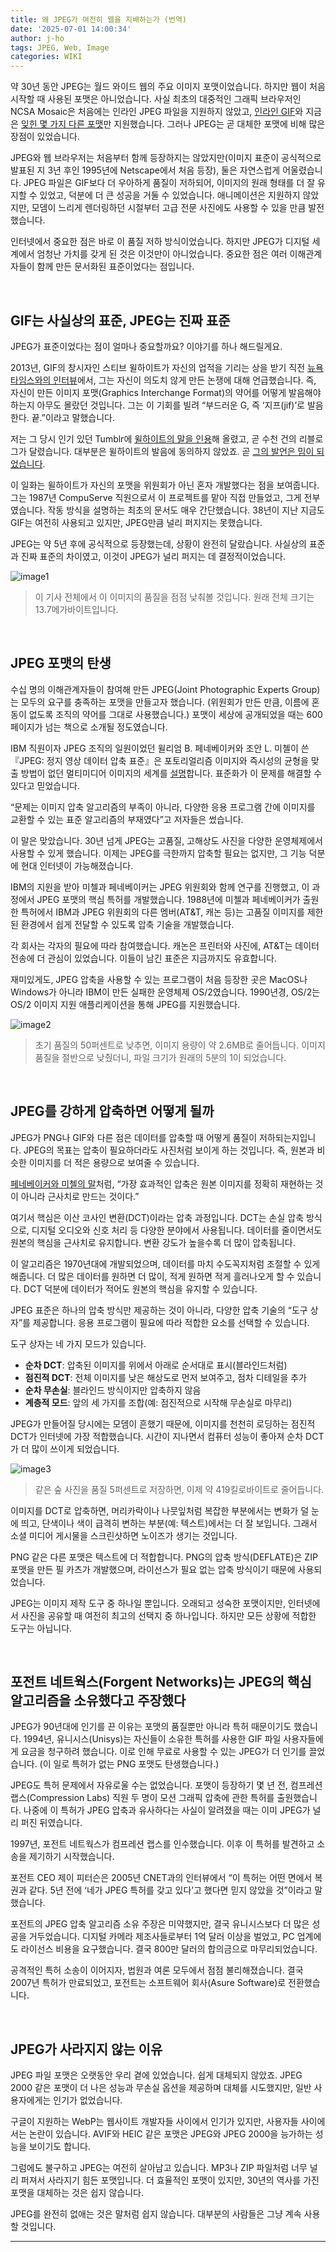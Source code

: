 ```yaml
---
title: 왜 JPEG가 여전히 웹을 지배하는가 (번역)
date: '2025-07-01 14:00:34'
author: j-ho
tags: JPEG, Web, Image
categories: WIKI
---
```


약 30년 동안 JPEG는 월드 와이드 웹의 주요 이미지 포맷이었습니다.
하지만 웹이 처음 시작할 때 사용된 포맷은 아니었습니다.
사실 최초의 대중적인 그래픽 브라우저인 NCSA Mosaic은 처음에는 인라인 JPEG 파일을 지원하지 않았고, [인라인 GIF](https://ftp.jurassic.nl/pub/irix/mosaic/Mac/FAQ/FAQ.HTML)와 지금은 [잊힌 몇 가지 다른 포맷](https://spectrum.ieee.org/carnegie-mellon-is-saving-old-software-from-oblivion)만 지원했습니다.
그러나 JPEG는 곧 대체한 포맷에 비해 많은 장점이 있었습니다.

JPEG와 웹 브라우저는 처음부터 함께 등장하지는 않았지만(이미지 표준이 공식적으로 발표된 지 3년 후인 1995년에 Netscape에서 처음 등장), 둘은 자연스럽게 어울렸습니다.
JPEG 파일은 GIF보다 더 우아하게 품질이 저하되어, 이미지의 원래 형태를 더 잘 유지할 수 있었고, 덕분에 더 큰 성공을 거둘 수 있었습니다.
애니메이션은 지원하지 않았지만, 모뎀이 느리게 렌더링하던 시절부터 고급 전문 사진에도 사용할 수 있을 만큼 발전했습니다.

인터넷에서 중요한 점은 바로 이 품질 저하 방식이었습니다.
하지만 JPEG가 디지털 세계에서 엄청난 가치를 갖게 된 것은 이것만이 아니었습니다.
중요한 점은 여러 이해관계자들이 함께 만든 문서화된 표준이었다는 점입니다.

<br >

## GIF는 사실상의 표준, JPEG는 진짜 표준

JPEG가 표준이었다는 점이 얼마나 중요할까요? 이야기를 하나 해드릴게요.

2013년, GIF의 창시자인 스티브 윌하이트가 자신의 업적을 기리는 상을 받기 직전 [뉴욕타임스와의 인터뷰](https://archive.nytimes.com/bits.blogs.nytimes.com/2013/05/21/an-honor-for-the-creator-of-the-gif/?smid=tw-nytimes)에서, 그는 자신이 의도치 않게 만든 논쟁에 대해 언급했습니다.
즉, 자신이 만든 이미지 포맷(Graphics Interchange Format)의 약어를 어떻게 발음해야 하는지 아무도 몰랐던 것입니다. 그는 이 기회를 빌려 “부드러운 G, 즉 ‘지프(jif)’로 발음한다. 끝.”이라고 말했습니다.

저는 그 당시 인기 있던 Tumblr에 [윌하이트의 말을 인용](https://shortformblog.com/post/51026114908/steve-wilhite-gif-award)해 올렸고, 곧 수천 건의 리블로그가 달렸습니다.
대부분은 윌하이트의 발음에 동의하지 않았죠. 곧 [그의 발언은 밈이 되었습니다](https://knowyourmeme.com/memes/gif-vs-jif-pronunciation-debate/).

이 일화는 윌하이트가 자신의 포맷을 위원회가 아닌 혼자 개발했다는 점을 보여줍니다.
그는 1987년 CompuServe 직원으로서 이 프로젝트를 맡아 직접 만들었고, 그게 전부였습니다.
작동 방식을 설명하는 최초의 문서도 매우 간단했습니다. 38년이 지난 지금도 GIF는 여전히 사용되고 있지만, JPEG만큼 널리 퍼지지는 못했습니다.

JPEG는 약 5년 후에 공식적으로 등장했는데, 상황이 완전히 달랐습니다. 사실상의 표준과 진짜 표준의 차이였고, 이것이 JPEG가 널리 퍼지는 데 결정적이었습니다.

![image1](image1.jpg)

> 이 기사 전체에서 이 이미지의 품질을 점점 낮춰볼 것입니다. 원래 전체 크기는 13.7메가바이트입니다.

<br >

## JPEG 포맷의 탄생

수십 명의 이해관계자들이 참여해 만든 JPEG(Joint Photographic Experts Group)는 모두의 요구를 충족하는 포맷을 만들고자 했습니다. (위원회가 만든 만큼, 이름에 혼동이 없도록 조직의 약어를 그대로 사용했습니다.) 포맷이 세상에 공개되었을 때는 600페이지가 넘는 책으로 소개될 정도였습니다.

IBM 직원이자 JPEG 조직의 일원이었던 윌리엄 B. 페네베이커와 조안 L. 미첼이 쓴 『JPEG: 정지 영상 데이터 압축 표준』은 포토리얼리즘 이미지와 즉시성의 균형을 맞출 방법이 없던 멀티미디어 이미지의 세계를 [설명](https://www.google.com/books/edition/JPEG/AepB_PZ_WMkC?hl=en&gbpv=0)합니다. 표준화가 이 문제를 해결할 수 있다고 믿었습니다.

“문제는 이미지 압축 알고리즘의 부족이 아니라, 다양한 응용 프로그램 간에 이미지를 교환할 수 있는 표준 알고리즘의 부재였다”고 저자들은 썼습니다.

이 말은 맞았습니다. 30년 넘게 JPEG는 고품질, 고해상도 사진을 다양한 운영체제에서 사용할 수 있게 했습니다. 이제는 JPEG를 극한까지 압축할 필요는 없지만, 그 기능 덕분에 현대 인터넷이 가능해졌습니다.

IBM의 지원을 받아 미첼과 페네베이커는 JPEG 위원회와 함께 연구를 진행했고, 이 과정에서 JPEG 포맷의 핵심 특허를 개발했습니다. 1988년에 미첼과 페네베이커가 출원한 특허에서 IBM과 JPEG 위원회의 다른 멤버(AT&T, 캐논 등)는 고품질 이미지를 제한된 환경에서 쉽게 전달할 수 있도록 압축 기술을 개발했습니다.

각 회사는 각자의 필요에 따라 참여했습니다. 캐논은 프린터와 사진에, AT&T는 데이터 전송에 더 관심이 있었습니다. 이들이 남긴 표준은 지금까지도 유효합니다.

재미있게도, JPEG 압축을 사용할 수 있는 프로그램이 처음 등장한 곳은 MacOS나 Windows가 아니라 IBM이 만든 실패한 운영체제 OS/2였습니다. 1990년경, OS/2는 OS/2 이미지 지원 애플리케이션을 통해 JPEG를 지원했습니다.

![image2](image2.jpg)

> 초기 품질의 50퍼센트로 낮추면, 이미지 용량이 약 2.6MB로 줄어듭니다. 이미지 품질을 절반으로 낮췄더니, 파일 크기가 원래의 5분의 1이 되었습니다.

<br >

## JPEG를 강하게 압축하면 어떻게 될까

JPEG가 PNG나 GIF와 다른 점은 데이터를 압축할 때 어떻게 품질이 저하되는지입니다. JPEG의 목표는 압축이 필요하더라도 사진처럼 보이게 하는 것입니다. 즉, 원본과 비슷한 이미지를 더 적은 용량으로 보여줄 수 있습니다.

[페네베이커와 미첼의 말](https://www.google.com/books/edition/JPEG/AepB_PZ_WMkC?hl=en&gbpv=1&pg=PA4&printsec=frontcover)처럼, “가장 효과적인 압축은 원본 이미지를 정확히 재현하는 것이 아니라 근사치로 만드는 것이다.”

여기서 핵심은 이산 코사인 변환(DCT)이라는 압축 과정입니다. DCT는 손실 압축 방식으로, 디지털 오디오와 신호 처리 등 다양한 분야에서 사용됩니다. 데이터를 줄이면서도 원본의 핵심을 근사치로 유지합니다. 변환 강도가 높을수록 더 많이 압축됩니다.

이 알고리즘은 1970년대에 개발되었으며, 데이터를 마치 수도꼭지처럼 조절할 수 있게 해줍니다. 더 많은 데이터를 원하면 더 많이, 적게 원하면 적게 흘러나오게 할 수 있습니다. DCT 덕분에 데이터가 적어도 원본의 핵심을 유지할 수 있습니다.

JPEG 표준은 하나의 압축 방식만 제공하는 것이 아니라, 다양한 압축 기술의 “도구 상자”를 제공합니다. 응용 프로그램이 필요에 따라 적합한 요소를 선택할 수 있습니다.

도구 상자는 네 가지 모드가 있습니다.

- **순차 DCT**: 압축된 이미지를 위에서 아래로 순서대로 표시(블라인드처럼)
- **점진적 DCT**: 전체 이미지를 낮은 해상도로 먼저 보여주고, 점차 디테일을 추가
- **순차 무손실**: 블라인드 방식이지만 압축하지 않음
- **계층적 모드**: 앞의 세 가지를 조합(예: 점진적으로 시작해 무손실로 마무리)

JPEG가 만들어질 당시에는 모뎀이 흔했기 때문에, 이미지를 천천히 로딩하는 점진적 DCT가 인터넷에 가장 적합했습니다. 시간이 지나면서 컴퓨터 성능이 좋아져 순차 DCT가 더 많이 쓰이게 되었습니다.

![image3](image3.jpg)

> 같은 숲 사진을 품질 5퍼센트로 저장하면, 이제 약 419킬로바이트로 줄어듭니다.

이미지를 DCT로 압축하면, 머리카락이나 나뭇잎처럼 복잡한 부분에서는 변화가 덜 눈에 띄고, 단색이나 색이 급격히 변하는 부분(예: 텍스트)에서는 더 잘 보입니다. 그래서 소셜 미디어 게시물을 스크린샷하면 노이즈가 생기는 것입니다.

PNG 같은 다른 포맷은 텍스트에 더 적합합니다. PNG의 압축 방식(DEFLATE)은 ZIP 포맷을 만든 필 카츠가 개발했으며, 라이선스가 필요 없는 압축 방식이기 때문에 사용되었습니다.

JPEG는 이미지 제작 도구 중 하나일 뿐입니다. 오래되고 성숙한 포맷이지만, 인터넷에서 사진을 공유할 때 여전히 최고의 선택지 중 하나입니다. 하지만 모든 상황에 적합한 도구는 아닙니다.

<br >

## 포전트 네트웍스(Forgent Networks)는 JPEG의 핵심 알고리즘을 소유했다고 주장했다 

JPEG가 90년대에 인기를 끈 이유는 포맷의 품질뿐만 아니라 특허 때문이기도 했습니다. 1994년, 유니시스(Unisys)는 자신들이 소유한 특허를 사용한 GIF 파일 사용자들에게 요금을 청구하려 했습니다. 이로 인해 무료로 사용할 수 있는 JPEG가 더 인기를 끌었습니다. (이 일로 특허가 없는 PNG 포맷도 탄생했습니다.)

JPEG도 특허 문제에서 자유로울 수는 없었습니다. 포맷이 등장하기 몇 년 전, 컴프레션 랩스(Compression Labs) 직원 두 명이 모션 그래픽 압축에 관한 특허를 출원했습니다. 나중에 이 특허가 JPEG 압축과 유사하다는 사실이 알려졌을 때는 이미 JPEG가 널리 퍼진 뒤였습니다.

1997년, 포전트 네트웍스가 컴프레션 랩스를 인수했습니다. 이후 이 특허를 발견하고 소송을 제기하기 시작했습니다.

포전트 CEO 제이 피터슨은 2005년 CNET과의 인터뷰에서 “이 특허는 어떤 면에서 복권과 같다. 5년 전에 ‘네가 JPEG 특허를 갖고 있다’고 했다면 믿지 않았을 것”이라고 말했습니다.

포전트의 JPEG 압축 알고리즘 소유 주장은 미약했지만, 결국 유니시스보다 더 많은 성공을 거두었습니다. 디지털 카메라 제조사들로부터 1억 달러 이상을 벌었고, PC 업계에도 라이선스 비용을 요구했습니다. 결국 800만 달러의 합의금으로 마무리되었습니다.

공격적인 특허 소송이 이어지자, 법원과 여론 모두에서 점점 불리해졌습니다. 결국 2007년 특허가 만료되었고, 포전트는 소프트웨어 회사(Asure Software)로 전환했습니다.

<br >

## JPEG가 사라지지 않는 이유

JPEG 파일 포맷은 오랫동안 우리 곁에 있었습니다. 쉽게 대체되지 않았죠. JPEG 2000 같은 포맷이 더 나은 성능과 무손실 옵션을 제공하며 대체를 시도했지만, 일반 사용자에게는 인기가 없었습니다.

구글이 지원하는 WebP는 웹사이트 개발자들 사이에서 인기가 있지만, 사용자들 사이에서는 논란이 있습니다. AVIF와 HEIC 같은 포맷은 JPEG와 JPEG 2000을 능가하는 성능을 보이기도 합니다.

그럼에도 불구하고 JPEG는 여전히 살아남고 있습니다. MP3나 ZIP 파일처럼 너무 널리 퍼져서 사라지기 힘든 포맷입니다. 더 효율적인 포맷이 있지만, 30년의 역사를 가진 포맷을 대체하는 것은 쉽지 않습니다.

JPEG를 완전히 없애는 것은 말처럼 쉽지 않습니다. 대부분의 사람들은 그냥 계속 사용할 것입니다.

---

```toc

```
